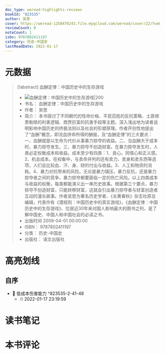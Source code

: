 ```yaml
---
doc_type: weread-highlights-reviews
bookId: "823535"
author: 吴思
cover: https://weread-1258476243.file.myqcloud.com/weread/cover/22/YueWen_823535/t7_YueWen_823535.jpg
reviewCount: 0
noteCount: 1
isbn: 9787802411197
category: 历史-中国史
lastReadDate: 2022-01-17
---
```

# 元数据
> [!abstract] 血酬定律：中国历史中的生存游戏
> - ![ 血酬定律：中国历史中的生存游戏|200](https://weread-1258476243.file.myqcloud.com/weread/cover/22/YueWen_823535/t7_YueWen_823535.jpg)
> - 书名： 血酬定律：中国历史中的生存游戏
> - 作者： 吴思
> - 简介： 本书探讨了不同朝代的性命价格、平民百姓的反抗策略、土匪绑票勒赎的利害逻辑、商贾巨富的抗害手段等主题，深入浅出地为读者说明影响中国历史的终极法则以及社会的形塑原理。作者开创性地提出了“血酬”概念，即流血拼命所得的酬报，及“血酬定律”的三大要点：一、血酬就是以生命为代价从事暴力掠夺的收益。二、当血酬大于成本时，暴力掠夺发生。三、暴力掠夺不创造财富。在暴力掠夺发生时，人类必定权衡成本和收益。成本至少有四类：1、良心。同情心和正义感。2、机会成本。在权衡中，与卖命并列的还有卖力、卖身和卖东西等选项，人们会比较血、汗、身、财的付出与收益。3、人工和物资的消耗。4、暴力对抗带来的风险。无论是暴力镇压，暴力反抗，还是暴力掠夺者之间的竞争，暴力掠夺都要面临一定的伤亡风险。以上四类成本与收益的权衡，每类都能演义出一串历史故事。根据第三个要点，暴力掠夺不创造财富，只能转移财富，这就会引出暴力掠夺者与财富创造者互动的漫长故事。作者吴思为著名历史学者、《炎黄春秋》杂志社原总编辑，代表作有《潜规则：中国历史中的真实游戏》，《血酬定律：中国历史中的生存游戏》、位居近30年来对国人影响最大的图书之列，是了解中国史、中国人和中国社会的必读之书。
> - 出版时间 2009-04-01 00:00:00
> - ISBN： 9787802411197
> - 分类： 历史-中国史
> - 出版社： 语文出版社

# 高亮划线

## 自序


- 📌 低成本伤害能力 ^823535-2-41-48
    - ⏱ 2022-01-17 23:19:59 
# 读书笔记

# 本书评论
